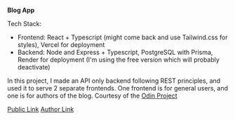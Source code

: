 **Blog App**

Tech Stack:
- Frontend: React + Typescript (might come back and use Tailwind.css for styles), Vercel for deployment
- Backend: Node and Express + Typescript, PostgreSQL with Prisma, Render for deployment (I'm using the free version which will probably deactivate)

In this project, I made an API only backend following REST principles, and used it to serve 2 separate frontends. One frontend is for general users, and one is for authors of the blog.
Courtesy of the [Odin Project](https://www.theodinproject.com/lessons/node-path-nodejs-blog-api)

[Public Link](https://odin-blog-api-public.vercel.app/)
[Author Link](https://odin-blog-api-private.vercel.app/)

